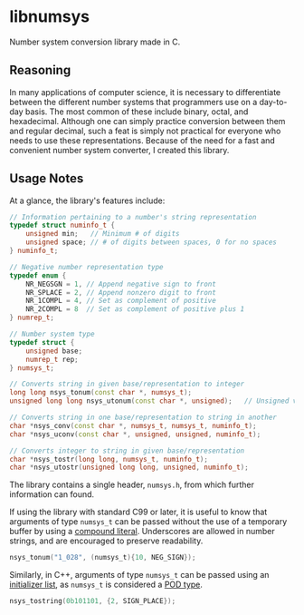 # libnumsys
Number system conversion library made in C.

## Reasoning
In many applications of computer science, it is necessary to differentiate between the different number systems that programmers use on a day-to-day basis. The most common of these include binary, octal, and hexadecimal. Although one can simply practice conversion between them and regular decimal, such a feat is simply not practical for everyone who needs to use these representations. Because of the need for a fast and convenient number system converter, I created this library.

## Usage Notes
At a glance, the library's features include:
```C++
// Information pertaining to a number's string representation
typedef struct numinfo_t {
    unsigned min;   // Minimum # of digits
    unsigned space; // # of digits between spaces, 0 for no spaces
} numinfo_t;

// Negative number representation type
typedef enum {
    NR_NEGSGN = 1, // Append negative sign to front
    NR_SPLACE = 2, // Append nonzero digit to front
    NR_1COMPL = 4, // Set as complement of positive
    NR_2COMPL = 8  // Set as complement of positive plus 1
} numrep_t;

// Number system type
typedef struct {
    unsigned base;
    numrep_t rep;
} numsys_t;

// Converts string in given base/representation to integer
long long nsys_tonum(const char *, numsys_t);
unsigned long long nsys_utonum(const char *, unsigned);   // Unsigned ver.

// Converts string in one base/representation to string in another
char *nsys_conv(const char *, numsys_t, numsys_t, numinfo_t);
char *nsys_uconv(const char *, unsigned, unsigned, numinfo_t);

// Converts integer to string in given base/representation
char *nsys_tostr(long long, numsys_t, numinfo_t);
char *nsys_utostr(unsigned long long, unsigned, numinfo_t);
```
The library contains a single header, `numsys.h`, from which further information can found.

If using the library with standard C99 or later, it is useful to know that arguments of type `numsys_t` can be passed without the use of a temporary buffer by using a [compound literal](https://en.cppreference.com/w/c/language/compound_literal). Underscores are allowed in number strings, and are encouraged to preserve readability.
```C
nsys_tonum("1_028", (numsys_t){10, NEG_SIGN});
```
Similarly, in C++, arguments of type `numsys_t` can be passed using an [initializer list](https://en.cppreference.com/w/cpp/utility/initializer_list), as `numsys_t` is considered a [POD type](https://stackoverflow.com/questions/146452/what-are-pod-types-in-c).
```C++
nsys_tostring(0b101101, {2, SIGN_PLACE});
```
